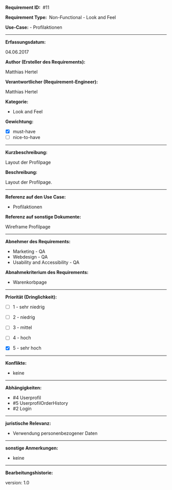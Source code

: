 **Requirement ID: ** #11

**Requirement Type: ** Non-Functional - Look and Feel

**Use-Case:** - Profilaktionen

---

**Erfassungsdatum:**

04.06.2017

**Author (Ersteller des Requirements):**

Matthias Hertel

**Verantwortlicher (Requirement-Engineer):**

Matthias Hertel

**Kategorie:**

- Look and Feel

**Gewichtung:**

- [x] must-have
- [ ] nice-to-have

---
**Kurzbeschreibung:**

Layout der Profilpage

**Beschreibung:**

Layout der Profilpage.


---
**Referenz auf den Use Case:**

- Profilaktionen


**Referenz auf sonstige Dokumente:**

Wireframe Profilpage

---
**Abnehmer des Requirements:**

- Marketing - QA
- Webdesign - QA
- Usability and Accessibility - QA

**Abnahmekriterium des Requirements:**

- Warenkorbpage

---
**Priorität (Dringlichkeit):**

- [ ] 1 - sehr niedrig
- [ ] 2 - niedrig
- [ ] 3 - mittel
- [ ] 4 - hoch
- [x] 5 - sehr hoch


---
**Konflikte:**
- keine

---
**Abhängigkeiten:**

- #4 Userprofil
- #5 UserprofilOrderHistory
- #2 Login

---
**juristische Relevanz:**
- Verwendung personenbezogener Daten


---
**sonstige Anmerkungen:**

- keine

---
**Bearbeitungshistorie:**

version: 1.0
